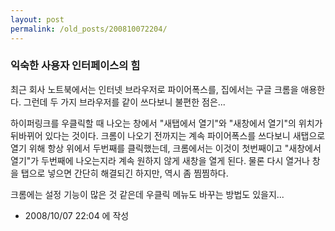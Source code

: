 ```yaml
---
layout: post
permalink: /old_posts/200810072204/
---
```


### 익숙한 사용자 인터페이스의 힘

최근 회사 노트북에서는 인터넷 브라우저로 파이어폭스를, 집에서는 구글 크롬을 애용한다.
그런데 두 가지 브라우저를 같이 쓰다보니 불편한 점은...

하이퍼링크를 우클릭할 때 나오는 창에서 "새탭에서 열기"와 "새창에서 열기"의 위치가 뒤바뀌어 있다는 것이다.
크롬이 나오기 전까지는 계속 파이어폭스를 쓰다보니 새탭으로 열기 위해 항상 위에서 두번째를 클릭했는데, 크롬에서는 이것이 첫번째이고 "새창에서 열기"가 두번째에 나오는지라 계속 원하지 않게 새창을 열게 된다.
물론 다시 열거나 창을 탭으로 넣으면 간단히 해결되긴 하지만, 역시 좀 찜찜하다.

크롬에는 설정 기능이 많은 것 같은데 우클릭 메뉴도 바꾸는 방법도 있을지...





- 2008/10/07 22:04 에 작성